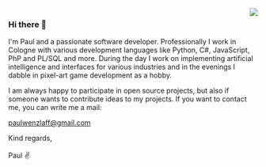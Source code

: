 <img align="right" src="https://github.com/wnzlff/greenhouse-web/blob/main/docs/img/figurre_idle.png" />

### Hi there 👋
I'm Paul and a passionate software developer. Professionally I work in Cologne with various development languages like Python, C#, JavaScript, PhP and PL/SQL and more. During the day I work on implementing artificial intelligence and interfaces for various industries and in the evenings I dabble in pixel-art game development as a hobby.

I am always happy to participate in open source projects, but also if someone wants to contribute ideas to my projects. If you want to contact me, you can write me a mail:

paulwenzlaff@gmail.com

Kind regards,
<br><br>
Paul ✌️

